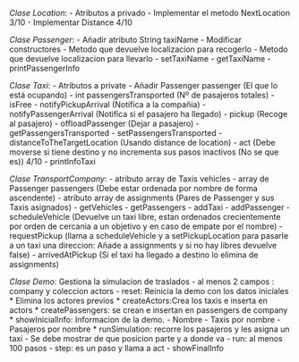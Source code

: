 *Clase Location*: 
	- Atributos a privado 
	- Implementar el metodo NextLocation 3/10
	- Implementar Distance 4/10
	
*Clase Passenger*:
	- Añadir atributo String taxiName
	- Modificar constructores 
	- Metodo que devuelve localizacion para recogerlo
	- Metodo que devuelve localizacion para llevarlo
	- setTaxiName
	- getTaxiName
	- printPassengerInfo

*Clase Taxi*: 
	- Atributos a private
	- Añadir Passenger passenger (El que lo está ocupando)
	- int passengersTransported (Nº de pasajeros totales) 
	- isFree 
	- notifyPickupArrival (Notifica a la compañia)
	- notifyPassengerArrival (Notifica si el pasajero ha llegado) 
	- pickup (Recoge al pasajero) 
	- offloadPassenger (Dejar a pasajero) 
	- getPassengersTransported
	- setPassengersTransported
	- distanceToTheTargetLocation (Usando distance de location) 
	- act (Debe moverse si tiene destino y no incrementa sus pasos inactivos (No se que es)) 4/10
	- printInfoTaxi
	
*Clase TransportCompany*: 
	- atributo array de Taxis vehicles
	- array de Passenger passengers (Debe estar ordenada por nombre de forma ascendente) 
	- atributo array de assignments (Pares de Passenger y sus Taxis asignados) 
	 - getVehicles
	 - getPassengers
	 - addTaxi
	 - addPassenger
	 - scheduleVehicle (Devuelve un taxi libre, estan ordenados crecientemente por orden de cercania a un objetivo y en caso de empate por el nombre) 
	 - requestPickup (llama a scheduleVehicle y a setPickupLocation para pasarle a un taxi una direccion: Añade a assignments y si no hay libres devuelve false)
	 - arrivedAtPickup (Si el taxi ha llegado a destino lo elimina de assignments) 
	 
*Clase Demo*: Gestiona la simulacion de traslados
	- al menos 2 campos : company y coleccion actors
	- reset: Reinicia la demo con los datos iniciales
		* Elimina los actores previos
		* createActors:Crea los taxis e inserta en actors
		* createPassengers: se crean e insertan en passengers de company
		* showInicialInfo: Informacion de la demo.
			- Nombre
			- Taxis por nombre
			- Pasajeros por nombre
		* runSimulation: recorre los pasajeros y les asigna un taxi
			- Se debe mostrar de que posicion parte y a donde va
	- run: al menos 100 pasos
	- step: es un paso y llama a act
	- showFinalInfo
	
	
